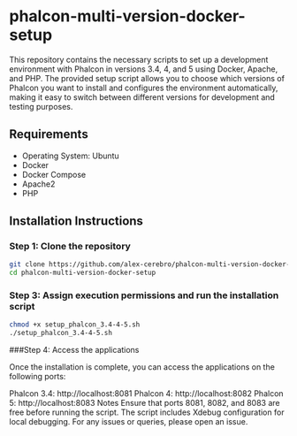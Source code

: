 # phalcon-multi-version-docker-setup

This repository contains the necessary scripts to set up a development environment with Phalcon in versions 3.4, 4, and 5 using Docker, Apache, and PHP. The provided setup script allows you to choose which versions of Phalcon you want to install and configures the environment automatically, making it easy to switch between different versions for development and testing purposes.

## Requirements

- Operating System: Ubuntu
- Docker
- Docker Compose
- Apache2
- PHP

## Installation Instructions

### Step 1: Clone the repository

```bash
git clone https://github.com/alex-cerebro/phalcon-multi-version-docker-setup.git
cd phalcon-multi-version-docker-setup
```
### Step 3: Assign execution permissions and run the installation script

```bash
chmod +x setup_phalcon_3.4-4-5.sh
./setup_phalcon_3.4-4-5.sh
```

###Step 4: Access the applications

Once the installation is complete, you can access the applications on the following ports:

Phalcon 3.4: http://localhost:8081
Phalcon 4: http://localhost:8082
Phalcon 5: http://localhost:8083
Notes
Ensure that ports 8081, 8082, and 8083 are free before running the script.
The script includes Xdebug configuration for local debugging.
For any issues or queries, please open an issue.
